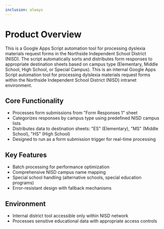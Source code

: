 ```yaml
---
inclusion: always
---
```


# Product Overview

This is a Google Apps Script automation tool for processing dyslexia materials request forms in the Northside Independent School District (NISD). The script automatically sorts and distributes form responses to appropriate destination sheets based on campus type (Elementary, Middle School, High School, or Special Campus). This is an internal Google Apps Script automation tool for processing dylslexia materials request forms within the Northside Independent School District (NISD) intranet environment.

## Core Functionality

- Processes form submissions from "Form Responses 1" sheet
- Categorizes responses by campus type using predefined NISD campus lists
- Distributes data to destination sheets: "ES" (Elementary), "MS" (Middle School), "HS" (High School)
- Designed to run as a form submission trigger for real-time processing

## Key Features

- Batch processing for performance optimization
- Comprehensive NISD campus name mapping
- Special school handling (alternative schools, special education programs)
- Error-resistant design with fallback mechanisms

## Environment
- Internal district tool accessible only within NISD network
- Processes sensitive educational data with appropriate access controls